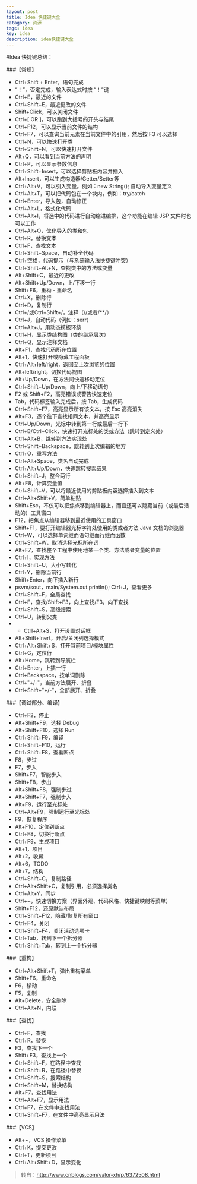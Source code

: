 ```yaml
---
layout: post
title: Idea 快捷键大全
catagory: 资源
tags: idea
key: idea
description: idea快捷键大全
---
```


#Idea 快捷键总结：

###【常规】
- Ctrl+Shift + Enter，语句完成
- “！”，否定完成，输入表达式时按 “！”键
- Ctrl+E，最近的文件
- Ctrl+Shift+E，最近更改的文件
- Shift+Click，可以关闭文件
- Ctrl+[ OR ]，可以跑到大括号的开头与结尾
- Ctrl+F12，可以显示当前文件的结构
- Ctrl+F7，可以查询当前元素在当前文件中的引用，然后按 F3 可以选择
- Ctrl+N，可以快速打开类
- Ctrl+Shift+N，可以快速打开文件
- Alt+Q，可以看到当前方法的声明
- Ctrl+P，可以显示参数信息
- Ctrl+Shift+Insert，可以选择剪贴板内容并插入
- Alt+Insert，可以生成构造器/Getter/Setter等
- Ctrl+Alt+V，可以引入变量。例如：new String();  自动导入变量定义
- Ctrl+Alt+T，可以把代码包在一个块内，例如：try/catch
- Ctrl+Enter，导入包，自动修正
- Ctrl+Alt+L，格式化代码
- Ctrl+Alt+I，将选中的代码进行自动缩进编排，这个功能在编辑 JSP 文件时也可以工作
- Ctrl+Alt+O，优化导入的类和包
- Ctrl+R，替换文本
- Ctrl+F，查找文本
- Ctrl+Shift+Space，自动补全代码
- Ctrl+空格，代码提示（与系统输入法快捷键冲突）
- Ctrl+Shift+Alt+N，查找类中的方法或变量
- Alt+Shift+C，最近的更改
- Alt+Shift+Up/Down，上/下移一行
- Shift+F6，重构 - 重命名
- Ctrl+X，删除行
- Ctrl+D，复制行
- Ctrl+/或Ctrl+Shift+/，注释（//或者/**/）
- Ctrl+J，自动代码（例如：serr）
- Ctrl+Alt+J，用动态模板环绕
- Ctrl+H，显示类结构图（类的继承层次）
- Ctrl+Q，显示注释文档
- Alt+F1，查找代码所在位置
- Alt+1，快速打开或隐藏工程面板
- Ctrl+Alt+left/right，返回至上次浏览的位置
- Alt+left/right，切换代码视图
- Alt+Up/Down，在方法间快速移动定位
- Ctrl+Shift+Up/Down，向上/下移动语句
- F2 或 Shift+F2，高亮错误或警告快速定位
- Tab，代码标签输入完成后，按 Tab，生成代码
- Ctrl+Shift+F7，高亮显示所有该文本，按 Esc 高亮消失
- Alt+F3，逐个往下查找相同文本，并高亮显示
- Ctrl+Up/Down，光标中转到第一行或最后一行下
- Ctrl+B/Ctrl+Click，快速打开光标处的类或方法（跳转到定义处）
- Ctrl+Alt+B，跳转到方法实现处
- Ctrl+Shift+Backspace，跳转到上次编辑的地方
- Ctrl+O，重写方法
- Ctrl+Alt+Space，类名自动完成
- Ctrl+Alt+Up/Down，快速跳转搜索结果
- Ctrl+Shift+J，整合两行
- Alt+F8，计算变量值
- Ctrl+Shift+V，可以将最近使用的剪贴板内容选择插入到文本
- Ctrl+Alt+Shift+V，简单粘贴
- Shift+Esc，不仅可以把焦点移到编辑器上，而且还可以隐藏当前（或最后活动的）工具窗口
- F12，把焦点从编辑器移到最近使用的工具窗口
- Shift+F1，要打开编辑器光标字符处使用的类或者方法 Java 文档的浏览器
- Ctrl+W，可以选择单词继而语句继而行继而函数
- Ctrl+Shift+W，取消选择光标所在词
- Alt+F7，查找整个工程中使用地某一个类、方法或者变量的位置
- Ctrl+I，实现方法
- Ctrl+Shift+U，大小写转化
- Ctrl+Y，删除当前行
- Shift+Enter，向下插入新行
- psvm/sout，main/System.out.println(); Ctrl+J，查看更多
- Ctrl+Shift+F，全局查找
- Ctrl+F，查找/Shift+F3，向上查找/F3，向下查找
- Ctrl+Shift+S，高级搜索
- Ctrl+U，转到父类
- - Ctrl+Alt+S，打开设置对话框
- Alt+Shift+Inert，开启/关闭列选择模式
- Ctrl+Alt+Shift+S，打开当前项目/模块属性
- Ctrl+G，定位行
- Alt+Home，跳转到导航栏
- Ctrl+Enter，上插一行
- Ctrl+Backspace，按单词删除
- Ctrl+"+/-"，当前方法展开、折叠
- Ctrl+Shift+"+/-"，全部展开、折叠

###【调试部分、编译】

- Ctrl+F2，停止
- Alt+Shift+F9，选择 Debug
- Alt+Shift+F10，选择 Run
- Ctrl+Shift+F9，编译
- Ctrl+Shift+F10，运行
- Ctrl+Shift+F8，查看断点
- F8，步过
- F7，步入
- Shift+F7，智能步入
- Shift+F8，步出
- Alt+Shift+F8，强制步过
- Alt+Shift+F7，强制步入
- Alt+F9，运行至光标处
- Ctrl+Alt+F9，强制运行至光标处
- F9，恢复程序
- Alt+F10，定位到断点
- Ctrl+F8，切换行断点
- Ctrl+F9，生成项目
- Alt+1，项目
- Alt+2，收藏
- Alt+6，TODO
- Alt+7，结构
- Ctrl+Shift+C，复制路径
- Ctrl+Alt+Shift+C，复制引用，必须选择类名
- Ctrl+Alt+Y，同步
- Ctrl+~，快速切换方案（界面外观、代码风格、快捷键映射等菜单）
- Shift+F12，还原默认布局
- Ctrl+Shift+F12，隐藏/恢复所有窗口
- Ctrl+F4，关闭
- Ctrl+Shift+F4，关闭活动选项卡
- Ctrl+Tab，转到下一个拆分器
- Ctrl+Shift+Tab，转到上一个拆分器

###【重构】

- Ctrl+Alt+Shift+T，弹出重构菜单
- Shift+F6，重命名
- F6，移动
- F5，复制
- Alt+Delete，安全删除
- Ctrl+Alt+N，内联

###【查找】

- Ctrl+F，查找
- Ctrl+R，替换
- F3，查找下一个
- Shift+F3，查找上一个
- Ctrl+Shift+F，在路径中查找
- Ctrl+Shift+R，在路径中替换
- Ctrl+Shift+S，搜索结构
- Ctrl+Shift+M，替换结构
- Alt+F7，查找用法
- Ctrl+Alt+F7，显示用法
- Ctrl+F7，在文件中查找用法
- Ctrl+Shift+F7，在文件中高亮显示用法

###【VCS】

- Alt+~，VCS 操作菜单
- Ctrl+K，提交更改
- Ctrl+T，更新项目
- Ctrl+Alt+Shift+D，显示变化


> 转自：http://www.cnblogs.com/valor-xh/p/6372508.html
